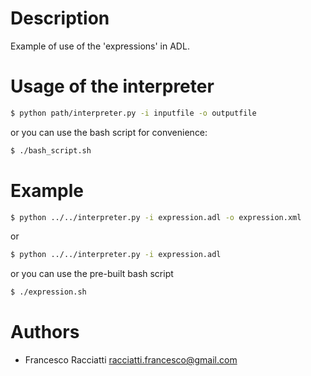 Description
============
Example of use of the 'expressions' in ADL.


Usage of the interpreter
========================
``` sh
$ python path/interpreter.py -i inputfile -o outputfile
```

or you can use the bash script for convenience:

``` sh
$ ./bash_script.sh
```

Example
=======
``` sh
$ python ../../interpreter.py -i expression.adl -o expression.xml
```

or

``` sh
$ python ../../interpreter.py -i expression.adl
```

or you can use the pre-built bash script

``` sh
$ ./expression.sh
```


Authors
=======
+ Francesco Racciatti  	<racciatti.francesco@gmail.com>
